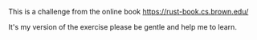   This is a challenge from the online book <a>https://rust-book.cs.brown.edu/</a>

  It's my version of the exercise please be gentle and help me to learn.
